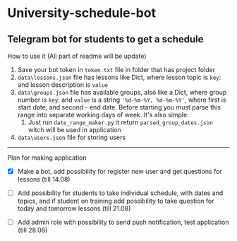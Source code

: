 # University-schedule-bot
Telegram bot for students to get a schedule
---
How to use it (All part of readme will be update)
1. Save your bot token in `token.txt` file in folder that has project folder
2. `data\lessons.json` file has lessons like Dict, where lesson topic is `key`: and lesson description is `value`
3. `data\groups.json` file has available groups, also like a Dict, where group number is `key`: and `value` 
is a string `'%d-%m-%Y, %d-%m-%Y'`, where first is start date, and second - end date.
Before starting you must parse this range into separate working days of week.
It's also simple:
    1. Just run `date_range_maker.py` it return `parsed_group_dates.json` witch will be used in application
4. `data\users.json` file for storing users

---
Plan for making application
- [x] Make a bot, add possibility for register new user and get questions for lessons (till 14.08)
- [ ] Add possibility for students to take individual schedule, with dates and topics, and if 
student on training add possibility to take question for today and tomorrow lessons  (till 21.08)
- [ ] Add admin role with possibility to send push notification, test application (till 28.08)

